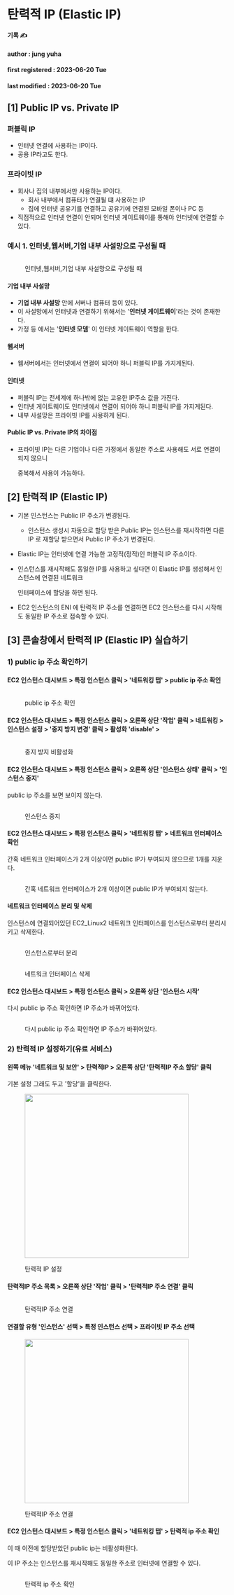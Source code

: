 # 탄력적 IP (Elastic IP)

**기록 ✍️**

#### author : jung yuha

#### first registered : 2023-06-20 Tue

#### last modified : 2023-06-20 Tue

## \[1] Public IP vs. Private IP

### 퍼블릭 IP

* 인터넷 연결에 사용하는 IP이다.
* 공용 IP라고도 한다.

### 프라이빗 IP

* 회사나 집의 내부에서만 사용하는 IP이다.
  * 회사 내부에서 컴퓨터가 연결될 떄 사용하는 IP
  * 집에 인터넷 공유기를 연결하고 공유기에 연결된 모바일 폰이나 PC 등
* 직접적으로 인터넷 연결이 안되며 인터넷 게이트웨이를 통해야 인터넷에 연결할 수 있다.

### 예시 1. 인터넷,웹서버,기업 내부 사설망으로 구성될 때

<figure><img src="../.gitbook/assets/image (17).png" alt=""><figcaption><p> 인터넷,웹서버,기업 내부 사설망으로 구성될 때</p></figcaption></figure>

#### **기업 내부 사설망**

* **기업 내부 사설망** 안에 서버나 컴퓨터 등이 있다.
* 이 사설망에서 인터넷과 연결하기 위해서는 '**인터넷 게이트웨이**'라는 것이 존재한다.
* 가정 등 에서는 '**인터넷 모뎀**' 이 인터넷 게이트웨이 역할을 한다.

#### 웹서버

* 웹서버에서는 인터넷에서 연결이 되어야 하니 퍼블릭 IP를 가지게된다.

#### 인터넷

* 퍼블릭 IP는 전세계에 하나밖에 없는 고유한 IP주소 값을 가진다.
* 인터넷 게이트웨이도 인터넷에서 연결이 되어야 하니 퍼블릭 IP를 가지게된다.
* 내부 사설망은 프라이빗 IP를 사용하게 된다.

#### Public IP vs. Private IP의 차이점

*   프라이빗 IP는 다른 기업이나 다른 가정에서 동일한 주소로 사용해도 서로 연결이 되지 않으니

    중복해서 사용이 가능하다.

## \[2] 탄력적 IP (Elastic IP)

* 기본 인스턴스는 Public IP 주소가 변경된다.
  * 인스턴스 생성시 자동으로 할당 받은 Public IP는 인스턴스를 재시작하면 다른 IP 로 재할당 받으면서 Public IP 주소가 변경된다.
* Elastic IP는 인터넷에 연결 가능한 고정적(정적)인 퍼블릭 IP 주소이다.
*   인스턴스를 재시작해도 동일한 IP를 사용하고 싶다면 이 Elastic IP를 생성해서 인스턴스에 연결된 네트워크

    인터페이스에 할당을 하면 된다.
* EC2 인스턴스의 ENI 에 탄력적 IP 주소를 연결하면 EC2 인스턴스를 다시 시작해도 동일한 IP 주소로 접속할 수 있다.

## \[3] 콘솔창에서 탄력적 IP (Elastic IP) 실습하기

### &#x20;1) public ip 주소 확인하기

#### EC2 인스턴스 대시보드 > 특정 인스턴스 클릭 > '네트워킹 탭' > public ip 주소 확인

<figure><img src="../.gitbook/assets/image (27).png" alt=""><figcaption><p> public ip 주소 확인</p></figcaption></figure>

#### EC2 인스턴스 대시보드 > 특정 인스턴스 클릭 > 오른쪽 상단 '작업' 클릭 > 네트워킹 > 인스턴스 설정 > '중지 방지 변경' 클릭 > 활성화 'disable' >  &#x20;

<figure><img src="../.gitbook/assets/image (19).png" alt=""><figcaption><p> 중지 방지 비활성화</p></figcaption></figure>

#### EC2 인스턴스 대시보드 > 특정 인스턴스 클릭 > 오른쪽 상단 '인스턴스 상태' 클릭 > '인스턴스 중지'

public ip 주소를 보면 보이지 않는다.

<figure><img src="../.gitbook/assets/image (28).png" alt=""><figcaption><p> 인스턴스 중지</p></figcaption></figure>

#### EC2 인스턴스 대시보드 > 특정 인스턴스 클릭 > '네트워킹 탭' > 네트워크 인터페이스 확인

간혹 네트워크 인터페이스가 2개 이상이면 public IP가 부여되지 않으므로 1개를 지운다.

<figure><img src="../.gitbook/assets/image (55).png" alt=""><figcaption><p> 간혹 네트워크 인터페이스가 2개 이상이면 public IP가 부여되지 않는다.</p></figcaption></figure>

#### 네트워크 인터페이스 분리 및 삭제

인스턴스에 연결되어있던 EC2\_Linux2 네트워크 인터페이스를 인스턴스로부터 분리시키고 삭제한다.

<figure><img src="../.gitbook/assets/image (60).png" alt=""><figcaption><p> 인스턴스로부터 분리</p></figcaption></figure>

<figure><img src="../.gitbook/assets/image (63).png" alt=""><figcaption><p>네트워크 인터페이스 삭제</p></figcaption></figure>

#### EC2 인스턴스 대시보드 > 특정 인스턴스 클릭 > 오른쪽 상단 '인스턴스 시작'&#x20;

다시 public ip 주소 확인하면  IP 주소가 바뀌어있다.

<figure><img src="../.gitbook/assets/image (35).png" alt=""><figcaption><p> 다시 public ip 주소 확인하면  IP 주소가 바뀌어있다.</p></figcaption></figure>

### 2) 탄력적 IP 설정하기(유료 서비스)

#### 왼쪽 메뉴 '네트워크 및 보안' > 탄력적IP > 오른쪽 상단 '탄력적IP 주소 할당' 클릭

기본 설정 그래도 두고 '할당'을 클릭한다.

<figure><img src="../.gitbook/assets/image (47).png" alt="" width="375"><figcaption><p> 탄력적 IP 설정 </p></figcaption></figure>

#### 탄력적IP 주소 목록 > 오른쪽 상단 '작업' 클릭 > '탄력적IP 주소 연결' 클릭

<figure><img src="../.gitbook/assets/image (43).png" alt=""><figcaption><p> 탄력적IP 주소 연결</p></figcaption></figure>

#### 연결할 유형 '인스턴스' 선택 > 특정 인스턴스 선택 > 프라이빗 IP 주소 선택

<figure><img src="../.gitbook/assets/image (32).png" alt="" width="375"><figcaption><p> 탄력적IP 주소 연결</p></figcaption></figure>

#### EC2 인스턴스 대시보드 > 특정 인스턴스 클릭 > '네트워킹 탭' > 탄력적 ip 주소 확인

이 때 이전에 할당받았던 public ip는 비활성화된다.

이 IP 주소는 인스턴스를 재시작해도 동일한 주소로 인터넷에 연결할 수 있다.

<figure><img src="../.gitbook/assets/image (64).png" alt=""><figcaption><p> 탄력적 ip 주소 확인</p></figcaption></figure>

